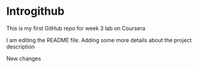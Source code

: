# Introgithub
This is my first GitHub repo for week 3 lab on Coursera

I am editing the README file. Adding some more details about the project description

New changes
